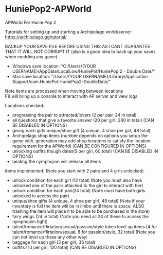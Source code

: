 # HuniePop2-APWorld
APWorld For Hunie Pop 2

Tutorials for setting up and starting a Archipelago world/server https://archipelago.gg/tutorial/

BACKUP YOUR SAVE FILE BEFORE USING THIS AS I CANT GUARANTEE THAT IT WILL NOT CORRUPT IT (also is a good idea to back up your saves when modding any game)
- Windows save location: "C:/Users/{YOUR USERNAME}/AppData/LocalLow/HuniePot/HuniePop 2 - Double Date/"
- Mac save location: "/Users/{YOUR USERNAME}/Library/Application Support/com.HuniePot.HuniePop2-DoubleDate/"
 
Note items are processed when moving between locations <br/>
F8 will bring up a console to interact with AP server and view logs

Locations checked:
 - progressing the pair to attracted/lovers (2 per pair, 24 in total)
 - all questions that give a favorite answer (20 per girl, 240 in total) (CAN BE DISABLED IN OPTIONS)
 - giving each girls unique/shoe gift (4 unique, 4 shoe per girl, 48 total)
 - Archipelago shop items (number depends on options you setup the game with, generation may add shop locations to satisfy the location requirement for the APWorld) (CAN BE CONFIGURED IN OPTIONS)
 - unlocking outfits though dates(5 per girl, 60 total) (CAN BE DISABLED IN OPTIONS)
 - beating the nymphojinn will release all items

items implemented: (Note you start with 2 pairs and 4 girls unlocked)
 - unlock condition for each girl (12 total) (Note you must also have unlocked one of the pairs attached to the girl to interact with her)
 - unlock condition for each pair(24 total) (Note must have both girls unlocked to access the pair)
 - unique/shoe gifts (4 unique, 4 shoe per girl, 48 total) (Note if your inventory is full the item will be in limbo until there is space, ALSO trashing the item will place it to be able to be purchased in the store)
 - fairy wings (24 in total) (Note you need all 24 of these to access the nymphojinn fight)
 - talent/romance/flirtation/sexual/passion/style token level up items (4 for talent/romance/flirtation/sexual, 8 for passion/style, 32 total) (Note you can not level up these any other way)
 - baggage for each girl (3 per girl, 36 total)
 - outfits (10 per girl, 120 total) (CAN BE DISABLED IN OPTIONS)

